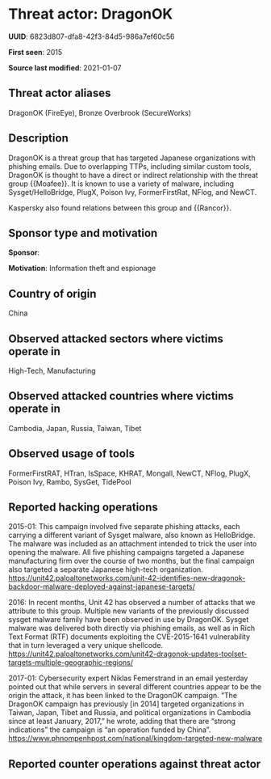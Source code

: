 # Threat actor: DragonOK

**UUID**: 6823d807-dfa8-42f3-84d5-986a7ef60c56

**First seen**: 2015

**Source last modified**: 2021-01-07

## Threat actor aliases

DragonOK (FireEye), Bronze Overbrook (SecureWorks)

## Description

DragonOK is a threat group that has targeted Japanese organizations with phishing emails. Due to overlapping TTPs, including similar custom tools, DragonOK is thought to have a direct or indirect relationship with the threat group {{Moafee}}. It is known to use a variety of malware, including Sysget/HelloBridge, PlugX, Poison Ivy, FormerFirstRat, NFlog, and NewCT.

Kaspersky also found relations between this group and {{Rancor}}.

## Sponsor type and motivation

**Sponsor**: 

**Motivation**: Information theft and espionage


## Country of origin

China

## Observed attacked sectors where victims operate in

High-Tech, Manufacturing

## Observed attacked countries where victims operate in

Cambodia, Japan, Russia, Taiwan, Tibet

## Observed usage of tools

FormerFirstRAT, HTran, IsSpace, KHRAT, Mongall, NewCT, NFlog, PlugX, Poison Ivy, Rambo, SysGet, TidePool

## Reported hacking operations

2015-01: This campaign involved five separate phishing attacks, each carrying a different variant of Sysget malware, also known as HelloBridge. The malware was included as an attachment intended to trick the user into opening the malware.
All five phishing campaigns targeted a Japanese manufacturing firm over the course of two months, but the final campaign also targeted a separate Japanese high-tech organization.
https://unit42.paloaltonetworks.com/unit-42-identifies-new-dragonok-backdoor-malware-deployed-against-japanese-targets/

2016: In recent months, Unit 42 has observed a number of attacks that we attribute to this group. Multiple new variants of the previously discussed sysget malware family have been observed in use by DragonOK. Sysget malware was delivered both directly via phishing emails, as well as in Rich Text Format (RTF) documents exploiting the CVE-2015-1641 vulnerability that in turn leveraged a very unique shellcode.
https://unit42.paloaltonetworks.com/unit42-dragonok-updates-toolset-targets-multiple-geographic-regions/

2017-01: Cybersecurity expert Niklas Femerstrand in an email yesterday pointed out that while servers in several different countries appear to be the origin the attack, it has been linked to the DragonOK campaign.
“The DragonOK campaign has previously [in 2014] targeted organizations in Taiwan, Japan, Tibet and Russia, and political organizations in Cambodia since at least January, 2017,” he wrote, adding that there are “strong indications” the campaign is “an operation funded by China”.
https://www.phnompenhpost.com/national/kingdom-targeted-new-malware

## Reported counter operations against threat actor





